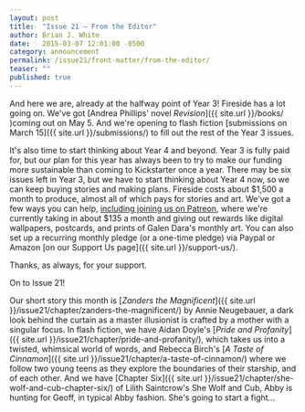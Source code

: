 ```yaml
---
layout: post
title:  "Issue 21 — From the Editor"
author: Brian J. White
date:   2015-03-07 12:01:00 -0500
category: announcement
permalink: /issue21/front-matter/from-the-editor/
teaser: ""
published: true
---
```


And here we are, already at the halfway point of Year 3! Fireside has a lot going on. We've got [Andrea Phillips' novel _Revision_]({{ site.url }}/books/ )coming out on May 5. And we're opening to flash fiction [submissions on March 15]({{ site.url }}/submissions/) to fill out the rest of the Year 3 issues.

It's also time to start thinking about Year 4 and beyond. Year 3 is fully paid for, but our plan for this year has always been to try to make our funding more sustainable than coming to Kickstarter once a year. There may be six issues left in Year 3, but we have to start thinking about Year 4 now, so we can keep buying stories and making plans. Fireside costs about $1,500 a month to produce, almost all of which pays for stories and art. We've got a few ways you can help, [including joining us on Patreon](https://www.patreon.com/firesidefiction), where we're currently taking in about $135 a month and giving out rewards like digital wallpapers, postcards, and prints of Galen Dara's monthly art. You can also set up a recurring monthly pledge (or a one-time pledge) via Paypal or Amazon [on our Support Us page]({{ site.url }}/support-us/).

Thanks, as always, for your support.

On to Issue 21!

Our short story this month is [_Zanders the Magnificent_]({{ site.url }}/issue21/chapter/zanders-the-magnificent/) by Annie Neugebauer, a dark look behind the curtain as a master illusionist is crafted by a mother with a singular focus. In flash fiction, we have Aidan Doyle's [_Pride and Profanity_]({{ site.url }}/issue21/chapter/pride-and-profanity/), which takes us into a twisted, whimsical world of words, and Rebecca Birch's [_A Taste of Cinnamon_]({{ site.url }}/issue21/chapter/a-taste-of-cinnamon/) where we follow two young teens as they explore the boundaries of their starship, and of each other. And we have [Chapter Six]({{ site.url }}/issue21/chapter/she-wolf-and-cub-chapter-six/) of Lilith Saintcrow's She Wolf and Cub, Abby is hunting for Geoff, in typical Abby fashion. She's going to start a fight…
